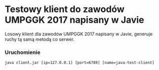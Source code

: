 # Testowy klient do zawodów UMPGGK 2017 napisany w Javie

Losowy klient dla zawodów UMPGGK 2017 napisany w Javie, generuje ruchy tą samą metodą co serwer. 

### Uruchomienie

```
java client.jar [ip=127.0.0.1] [port=6789] [name=java-test-client]
```
